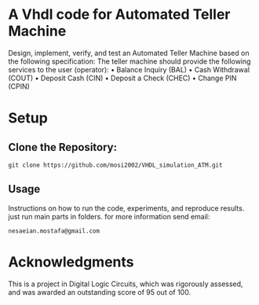
# A Vhdl code for Automated Teller Machine

Design, implement, verify, and test an Automated Teller Machine based on the following
specification:
The teller machine should provide the following services to the user (operator):
• Balance Inquiry (BAL)
• Cash Withdrawal (COUT)
• Deposit Cash (CIN)
• Deposit a Check (CHEC)
• Change PIN (CPIN)


# Setup

## Clone the Repository:

```
git clone https://github.com/mosi2002/VHDL_simulation_ATM.git
```

## Usage 
Instructions on how to run the code, experiments, and reproduce results.
just run main parts in folders. for more information send email:

```
nesaeian.mostafa@gmail.com
```



# Acknowledgments
This is  a project in Digital Logic Circuits, which was rigorously assessed, and was awarded an outstanding score of 95 out of 100. 



